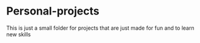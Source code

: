 # Personal-projects
This is just a small folder for projects that are just made for fun and to learn new skills
